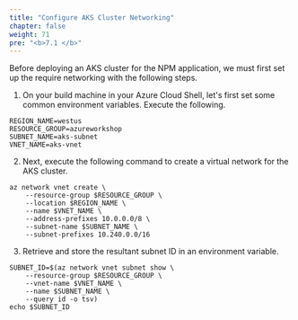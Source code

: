 ```yaml
---
title: "Configure AKS Cluster Networking"
chapter: false
weight: 71
pre: "<b>7.1 </b>"
---
```


Before deploying an AKS cluster for the NPM application, we must first set up the require networking with the following steps.

1. On your build machine in your Azure Cloud Shell, let's first set some common environment variables. Execute the following.

```
REGION_NAME=westus
RESOURCE_GROUP=azureworkshop
SUBNET_NAME=aks-subnet
VNET_NAME=aks-vnet
```

2. Next, execute the following command to create a virtual network for the AKS cluster.

```
az network vnet create \
    --resource-group $RESOURCE_GROUP \
    --location $REGION_NAME \
    --name $VNET_NAME \
    --address-prefixes 10.0.0.0/8 \
    --subnet-name $SUBNET_NAME \
    --subnet-prefixes 10.240.0.0/16
```

3. Retrieve and store the resultant subnet ID in an environment variable.

```
SUBNET_ID=$(az network vnet subnet show \
    --resource-group $RESOURCE_GROUP \
    --vnet-name $VNET_NAME \
    --name $SUBNET_NAME \
    --query id -o tsv)
echo $SUBNET_ID
```

